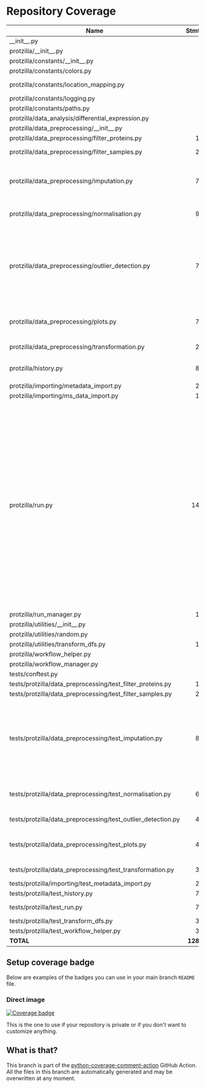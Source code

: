 # Repository Coverage



| Name                                                            |    Stmts |     Miss |   Branch |   BrPart |   Cover |   Missing |
|---------------------------------------------------------------- | -------: | -------: | -------: | -------: | ------: | --------: |
| \_\_init\_\_.py                                                 |        0 |        0 |        0 |        0 |    100% |           |
| protzilla/\_\_init\_\_.py                                       |        0 |        0 |        0 |        0 |    100% |           |
| protzilla/constants/\_\_init\_\_.py                             |        0 |        0 |        0 |        0 |    100% |           |
| protzilla/constants/colors.py                                   |        2 |        0 |        0 |        0 |    100% |           |
| protzilla/constants/location\_mapping.py                        |        8 |        0 |        4 |        1 |     92% |  17->exit |
| protzilla/constants/logging.py                                  |        3 |        0 |        0 |        0 |    100% |           |
| protzilla/constants/paths.py                                    |        5 |        0 |        0 |        0 |    100% |           |
| protzilla/data\_analysis/differential\_expression.py            |        3 |        2 |        0 |        0 |     33% |       2-3 |
| protzilla/data\_preprocessing/\_\_init\_\_.py                   |        0 |        0 |        0 |        0 |    100% |           |
| protzilla/data\_preprocessing/filter\_proteins.py               |       15 |        2 |        4 |        1 |     74% |     55-56 |
| protzilla/data\_preprocessing/filter\_samples.py                |       26 |        1 |        4 |        2 |     90% |56->65, 66 |
| protzilla/data\_preprocessing/imputation.py                     |       74 |        1 |       14 |        3 |     95% |140, 290->299, 309->315 |
| protzilla/data\_preprocessing/normalisation.py                  |       98 |        1 |       22 |        2 |     98% |244->255, 256 |
| protzilla/data\_preprocessing/outlier\_detection.py             |       70 |        4 |       16 |        6 |     86% |174, 179->188, 192-201, 205->221, 252, 253->exit |
| protzilla/data\_preprocessing/plots.py                          |       71 |        7 |        9 |        1 |     90% |176->191, 368-392 |
| protzilla/data\_preprocessing/transformation.py                 |       20 |        2 |        8 |        3 |     82% |31, 43->52, 53 |
| protzilla/history.py                                            |       85 |        3 |       28 |        3 |     95% |33, 147, 161 |
| protzilla/importing/metadata\_import.py                         |       27 |        7 |       12 |        1 |     64% |     19-26 |
| protzilla/importing/ms\_data\_import.py                         |       16 |        0 |        2 |        0 |    100% |           |
| protzilla/run.py                                                |      141 |       25 |       34 |        8 |     78% |34-40, 46, 71->70, 73, 102-103, 113-114, 128->126, 137-138, 141-144, 188-190, 204, 207, 212->213, 212->215, 213->212, 214, 217-218 |
| protzilla/run\_manager.py                                       |       19 |       19 |        4 |        0 |      0% |      1-27 |
| protzilla/utilities/\_\_init\_\_.py                             |        0 |        0 |        0 |        0 |    100% |           |
| protzilla/utilities/random.py                                   |        4 |        0 |        0 |        0 |    100% |           |
| protzilla/utilities/transform\_dfs.py                           |       11 |        0 |        0 |        0 |    100% |           |
| protzilla/workflow\_helper.py                                   |        9 |        0 |        6 |        0 |    100% |           |
| protzilla/workflow\_manager.py                                  |        7 |        7 |        2 |        0 |      0% |       1-9 |
| tests/conftest.py                                               |        6 |        0 |        0 |        0 |    100% |           |
| tests/protzilla/data\_preprocessing/test\_filter\_proteins.py   |       16 |        1 |        2 |        1 |     89% |        48 |
| tests/protzilla/data\_preprocessing/test\_filter\_samples.py    |       29 |        2 |        4 |        2 |     88% |    74, 99 |
| tests/protzilla/data\_preprocessing/test\_imputation.py         |       87 |       10 |       10 |        5 |     85% |154-155, 179-180, 204-205, 232-233, 258-259 |
| tests/protzilla/data\_preprocessing/test\_normalisation.py      |       67 |        4 |       12 |        4 |     90% |309, 325, 351, 377 |
| tests/protzilla/data\_preprocessing/test\_outlier\_detection.py |       44 |        3 |        6 |        3 |     88% |65, 80, 97 |
| tests/protzilla/data\_preprocessing/test\_plots.py              |       47 |        8 |       16 |        5 |     79% |20, 39, 56, 81, 117-120 |
| tests/protzilla/data\_preprocessing/test\_transformation.py     |       35 |        2 |        4 |        2 |     90% |  119, 134 |
| tests/protzilla/importing/test\_metadata\_import.py             |       23 |        0 |        0 |        0 |    100% |           |
| tests/protzilla/test\_history.py                                |       75 |        0 |        0 |        0 |    100% |           |
| tests/protzilla/test\_run.py                                    |       78 |        8 |        2 |        0 |     90% |   107-125 |
| tests/protzilla/test\_transform\_dfs.py                         |       32 |        0 |        0 |        0 |    100% |           |
| tests/protzilla/test\_workflow\_helper.py                       |       30 |        0 |        4 |        0 |    100% |           |
|                                                       **TOTAL** | **1283** |  **119** |  **229** |   **53** | **87%** |           |


## Setup coverage badge

Below are examples of the badges you can use in your main branch `README` file.

### Direct image

[![Coverage badge](https://github.com/antonneubauer/PROTzilla2/raw/python-coverage-comment-action-data/badge.svg)](https://github.com/antonneubauer/PROTzilla2/tree/python-coverage-comment-action-data)

This is the one to use if your repository is private or if you don't want to customize anything.



## What is that?

This branch is part of the
[python-coverage-comment-action](https://github.com/marketplace/actions/python-coverage-comment)
GitHub Action. All the files in this branch are automatically generated and may be
overwritten at any moment.